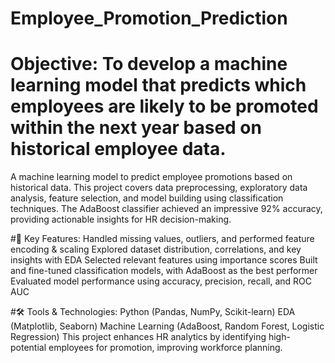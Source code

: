# Employee_Promotion_Prediction
# Objective: To develop a machine learning model that predicts which employees are likely to be promoted within the next year based on historical employee data.

A machine learning model to predict employee promotions based on historical data. This project covers data preprocessing, exploratory data analysis, feature selection, and model building using classification techniques. The AdaBoost classifier achieved an impressive 92% accuracy, providing actionable insights for HR decision-making.

#🔹 Key Features:
Handled missing values, outliers, and performed feature encoding & scaling
Explored dataset distribution, correlations, and key insights with EDA
Selected relevant features using importance scores
Built and fine-tuned classification models, with AdaBoost as the best performer
Evaluated model performance using accuracy, precision, recall, and ROC AUC

#🛠 Tools & Technologies:
Python (Pandas, NumPy, Scikit-learn)
EDA (Matplotlib, Seaborn)
Machine Learning (AdaBoost, Random Forest, Logistic Regression)
This project enhances HR analytics by identifying high-potential employees for promotion, improving workforce planning.
